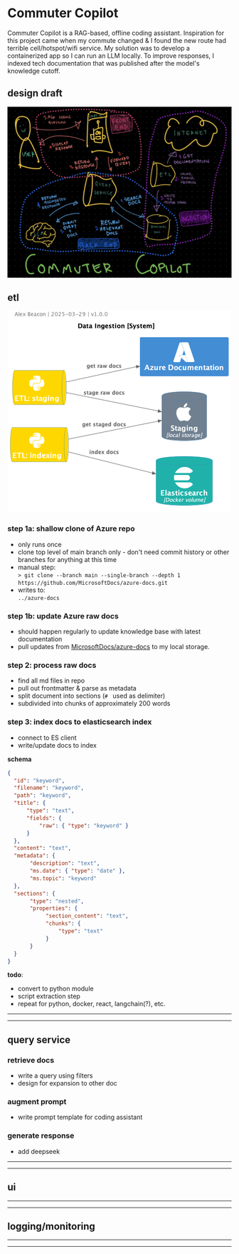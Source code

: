 # Commuter Copilot
Commuter Copilot is a RAG-based, offline coding assistant. Inspiration for this project came when my commute changed & I found the new route had terrible cell/hotspot/wifi service. My solution was to develop a containerized app so I can run an LLM locally. To improve responses, I indexed tech documentation that was published after the model's knowledge cutoff.  

## design draft
![Commuter Copilot](docs/images/commuter_copilot_design_draft.jpg)

## etl
![ETL System](docs/images/data_ingestion_system.png)
### step 1a: shallow clone of Azure repo  
- only runs once
- clone top level of main branch only - don't need commit history or other branches for anything at this time
- manual step:  
  `> git clone --branch main --single-branch --depth 1 https://github.com/MicrosoftDocs/azure-docs.git`
- writes to:  
  `../azure-docs`  
  
### step 1b: update Azure raw docs
- should happen regularly to update knowledge base with latest documentation
- pull updates from [MicrosoftDocs/azure-docs](https://github.com/MicrosoftDocs/azure-docs) to my local storage.  

### step 2: process raw docs
- find all md files in repo
- pull out frontmatter & parse as metadata
- split document into sections (`# ` used as delimiter)
- subdivided into chunks of approximately 200 words

### step 3: index docs to elasticsearch index
- connect to ES client
- write/update docs to index   
  
**schema**
```json
{
  "id": "keyword",  
  "filename": "keyword",  
  "path": "keyword",  
  "title": {
      "type": "text",
      "fields": {
          "raw": { "type": "keyword" }
      }
  },
  "content": "text",  
  "metadata": {  
       "description": "text",  
       "ms.date": { "type": "date" },  
       "ms.topic": "keyword"  
  },
  "sections": {
       "type": "nested", 
       "properties": {
            "section_content": "text",  
            "chunks": {
                "type": "text"
            }
       }
  }
}
```

**todo**:  
- convert to python module
- script extraction step
- repeat for python, docker, react, langchain(?), etc.
  
  
<hr>
<hr>  
  
## query service
### retrieve docs
- write a query using filters
- design for expansion to other doc
  
### augment prompt
- write prompt template for coding assistant
  
### generate response
- add deepseek
  
  
<hr>
<hr>  
  
## ui
<hr>
<hr>  
  
## logging/monitoring
  
<hr>
<hr>  
  